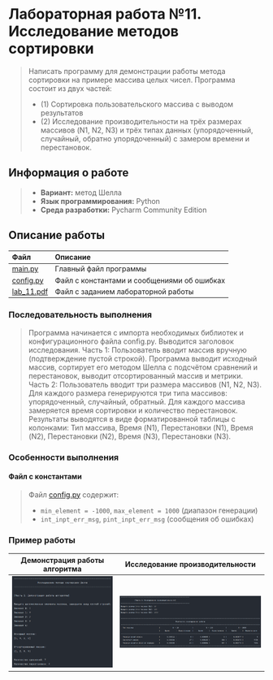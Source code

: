# Лабораторная работа №11. Исследование методов сортировки  

> Написать программу для демонстрации работы метода сортировки на примере массива целых чисел. Программа состоит из двух частей:  
> - (1) Сортировка пользовательского массива с выводом результатов  
> - (2) Исследование производительности на трёх размерах массивов (N1, N2, N3) и трёх типах данных (упорядоченный, случайный, обратно упорядоченный) с замером времени и перестановок.  

## Информация о работе  
> - **Вариант:** метод Шелла  
> - **Язык программирования:** Python  
> - **Среда разработки:** Pycharm Community Edition  

## Описание работы  

| Файл                                                                                                                                  | Описание                                                                |  
|:--------------------------------------------------------------------------------------------------------------------------------------|:------------------------------------------------------------------------|  
| [main.py](https://github.com/Kori-Tamashi/bmstu/blob/first_semester/first_semester/programming/lab_11/code/main.py)                   | Главный файл программы                                                  |  
| [config.py](https://github.com/Kori-Tamashi/bmstu/blob/first_semester/first_semester/programming/lab_11/code/config.py)               | Файл с константами и сообщениями об ошибках                             |  
| [lab_11.pdf](https://github.com/Kori-Tamashi/bmstu/blob/first_semester/first_semester/programming/lab_11/documents/lab_11.pdf)        | Файл c заданием лабораторной работы                                     |  

### Последовательность выполнения  

> Программа начинается с импорта необходимых библиотек и конфигурационного файла config.py. Выводится заголовок исследования. Часть 1: Пользователь вводит массив вручную (подтверждение пустой строкой). Программа выводит исходный массив, сортирует его методом Шелла с подсчётом сравнений и перестановок, выводит отсортированный массив и метрики. Часть 2: Пользователь вводит три размера массивов (N1, N2, N3). Для каждого размера генерируются три типа массивов: упорядоченный, случайный, обратный. Для каждого массива замеряется время сортировки и количество перестановок. Результаты выводятся в виде форматированной таблицы с колонками: Тип массива, Время (N1), Перестановки (N1), Время (N2), Перестановки (N2), Время (N3), Перестановки (N3).

### Особенности выполнения  

#### Файл с константами  
> Файл [config.py](https://github.com/Kori-Tamashi/bmstu/blob/first_semester/first_semester/programming/lab_11/code/config.py) содержит:  
> - `min_element = -1000`, `max_element = 1000` (диапазон генерации)  
> - `int_inpt_err_msg`, `pint_inpt_err_msg` (сообщения об ошибках)

### Пример работы  
|         Демонстрация работы алгоритма          |             Исследование производительности              |  
|:---------------------------------------------------:|:-----------------------------------------------------:|  
| ![Демонстрация работы алгоритма](images/image1.png) | ![Исследование производительности](images/image2.png) |  
